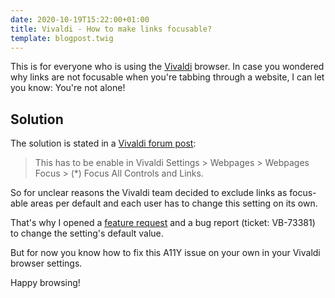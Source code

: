 ```yaml
---
date: 2020-10-19T15:22:00+01:00
title: Vivaldi - How to make links focusable?
template: blogpost.twig
---
```


This is for everyone who is using the [Vivaldi](https://vivaldi.com) browser. In case you wondered why links are not focusable when you're tabbing through a website, I can let you know: You're not alone!

## Solution

The solution is stated in a [Vivaldi forum post](https://forum.vivaldi.net/topic/50049/links-with-href-attributes-not-keyboard-focusable):

> This has to be enable in Vivaldi Settings > Webpages > Webpages Focus > (\*) Focus All Controls and Links.

So for unclear reasons the Vivaldi team decided to exclude links as focus-able areas per default and each user has to change this setting on its own.

That's why I opened a [feature request](https://forum.vivaldi.net/topic/51633/links-with-href-attribute-are-focusable-per-default) and a bug report (ticket: VB-73381) to change the setting's default value.

But for now you know how to fix this A11Y issue on your own in your Vivaldi browser settings.

Happy browsing!

